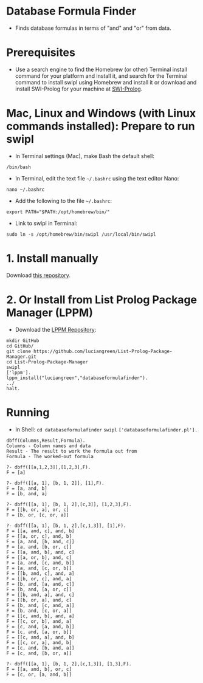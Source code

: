 # Database Formula Finder

* Finds database formulas in terms of "and" and "or" from data.

# Prerequisites

* Use a search engine to find the Homebrew (or other) Terminal install command for your platform and install it, and search for the Terminal command to install swipl using Homebrew and install it or download and install SWI-Prolog for your machine at <a href="https://www.swi-prolog.org/build/">SWI-Prolog</a>.

# Mac, Linux and Windows (with Linux commands installed): Prepare to run swipl

* In Terminal settings (Mac), make Bash the default shell:

```
/bin/bash
```

* In Terminal, edit the text file `~/.bashrc` using the text editor Nano:

```
nano ~/.bashrc
```

* Add the following to the file `~/.bashrc`:

```
export PATH="$PATH:/opt/homebrew/bin/"
```

* Link to swipl in Terminal:

```
sudo ln -s /opt/homebrew/bin/swipl /usr/local/bin/swipl
```

# 1. Install manually

Download <a href="http://github.com/luciangreen/databaseformulafinder/">this repository</a>.

# 2. Or Install from List Prolog Package Manager (LPPM)

* Download the <a href="https://github.com/luciangreen/List-Prolog-Package-Manager">LPPM Repository</a>:

```
mkdir GitHub
cd GitHub/
git clone https://github.com/luciangreen/List-Prolog-Package-Manager.git
cd List-Prolog-Package-Manager
swipl
['lppm'].
lppm_install("luciangreen","databaseformulafinder").
../
halt.
```

# Running

* In Shell:
`cd databaseformulafinder`
`swipl`
`['databaseformulafinder.pl'].`

```
dbff(Columns,Result,Formula).
Columns - Column names and data
Result - The result to work the formula out from
Formula - The worked-out formula

?- dbff([[a,1,2,3]],[1,2,3],F).
F = [a] 

?- dbff([[a, 1], [b, 1, 2]], [1],F).
F = [a, and, b] 
F = [b, and, a] 

?- dbff([[a, 1], [b, 1, 2],[c,3]], [1,2,3],F).
F = [[b, or, a], or, c] 
F = [b, or, [c, or, a]] 

?- dbff([[a, 1], [b, 1, 2],[c,1,3]], [1],F).
F = [[a, and, c], and, b] 
F = [[a, or, c], and, b] 
F = [a, and, [b, and, c]] 
F = [a, and, [b, or, c]] 
F = [[a, and, b], and, c] 
F = [[a, or, b], and, c] 
F = [a, and, [c, and, b]] 
F = [a, and, [c, or, b]] 
F = [[b, and, c], and, a] 
F = [[b, or, c], and, a] 
F = [b, and, [a, and, c]] 
F = [b, and, [a, or, c]] 
F = [[b, and, a], and, c] 
F = [[b, or, a], and, c] 
F = [b, and, [c, and, a]] 
F = [b, and, [c, or, a]] 
F = [[c, and, b], and, a] 
F = [[c, or, b], and, a] 
F = [c, and, [a, and, b]] 
F = [c, and, [a, or, b]] 
F = [[c, and, a], and, b] 
F = [[c, or, a], and, b] 
F = [c, and, [b, and, a]] 
F = [c, and, [b, or, a]] 

?- dbff([[a, 1], [b, 1, 2],[c,1,3]], [1,3],F).
F = [[a, and, b], or, c] 
F = [c, or, [a, and, b]] 
```
